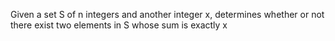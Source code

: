 Given a set S of n integers and another integer x, determines whether or not there exist two elements in S whose sum is
exactly x
